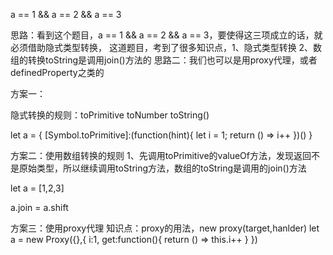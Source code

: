 a == 1 && a == 2 && a == 3 

思路：看到这个题目，a == 1 && a == 2 && a == 3，要使得这三项成立的话，就必须借助隐式类型转换，
这道题目，考到了很多知识点，1、隐式类型转换 2、数组的转换toString是调用join()方法的
思路二：我们也可以是用proxy代理，或者definedProperty之类的

方案一：

隐式转换的规则：toPrimitive toNumber toString() 

let a = {
  [Symbol.toPrimitive]:(function(hint){
    let i = 1;
    return () => i++
  })()
}


方案二：使用数组转换的规则
1、先调用toPrimitive的valueOf方法，发现返回不是原始类型，所以继续调用toString方法，数组的toString是调用的join()方法

let a = [1,2,3]

a.join = a.shift

方案三：使用proxy代理
知识点：proxy的用法，new proxy(target,hanlder)
let a = new Proxy({},{
  i:1,
  get:function(){
    return () => this.i++
  }
})